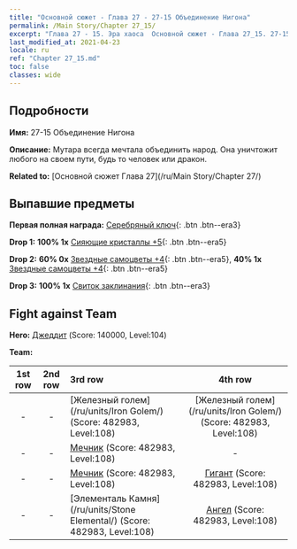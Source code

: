 ```yaml
---
title: "Основной сюжет - Глава 27 - 27-15 Объединение Нигона"
permalink: /Main Story/Chapter 27_15/
excerpt: "Глава 27 - 15. Эра хаоса  Основной сюжет - Глава 27_15. 27-15 Объединение Нигона"
last_modified_at: 2021-04-23
locale: ru
ref: "Chapter 27_15.md"
toc: false
classes: wide
---
```


## Подробности

 **Имя:** 27-15 Объединение Нигона

 **Описание:** Мутара всегда мечтала объединить народ. Она уничтожит любого на своем пути, будь то человек или дракон.

 **Related to:** [Основной сюжет Глава 27](/ru/Main Story/Chapter 27/)

## Выпавшие предметы

 **Первая полная награда:** [Серебряный ключ](/ItemsRU/con_693/){: .btn .btn--era3}

 **Drop 1:** **100% 1x** [Сияющие кристаллы +5](/ItemsRU/mat_101/){: .btn .btn--era5}

 **Drop 2:** **60% 0x** [Звездные самоцветы +4](/ItemsRU/mat_93/){: .btn .btn--era5}, **40% 1x** [Звездные самоцветы +4](/ItemsRU/mat_93/){: .btn .btn--era5}

 **Drop 3:** **100% 1x** [Свиток заклинания](/ItemsRU/con_694/){: .btn .btn--era3}


## Fight against Team
 **Hero:** [Джеддит](/ru/heroes/Jeddite/) (Score: 140000, Level:104)

 **Team:**


  | 1st row | 2nd row | 3rd row | 4th row |
  |:----:|:----:|:----|:----:|
  | - | - | [Железный голем](/ru/units/Iron Golem/) (Score: 482983, Level:108)  | [Железный голем](/ru/units/Iron Golem/) (Score: 482983, Level:108)  |
  | - | - | [Мечник](/ru/units/Swordsman/) (Score: 482983, Level:108)  | - |
  | - | - | [Мечник](/ru/units/Swordsman/) (Score: 482983, Level:108)  | [Гигант](/ru/units/Giant/) (Score: 482983, Level:108)  |
  | - | - | [Элементаль Камня](/ru/units/Stone Elemental/) (Score: 482983, Level:108)  | [Ангел](/ru/units/Angel/) (Score: 482983, Level:108)  |


